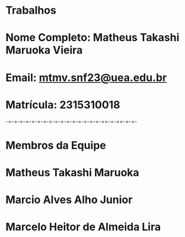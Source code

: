 # Trabalhos
# Nome Completo: Matheus Takashi Maruoka Vieira
# Email: mtmv.snf23@uea.edu.br
# Matrícula: 2315310018
-=-=-=-=-=-=-=-=-=-=-=-=-=-=-=-=-==-=-==-=-=-
# Membros da Equipe
# Matheus Takashi Maruoka
# Marcio Alves Alho Junior
# Marcelo Heitor de Almeida Lira

